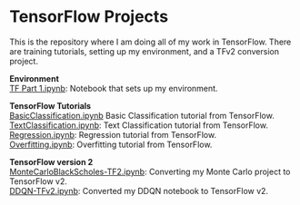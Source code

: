 # TensorFlow Projects  
This is the repository where I am doing all of my work in TensorFlow. There are training tutorials, setting up my environment, and a TFv2 conversion project.  
  
**Environment**  
[TF Part 1.ipynb](TF%20Part%201.ipynb): Notebook that sets up my environment.  

**TensorFlow Tutorials**  
[BasicClassification.ipynb](BasicClassification.ipynb) Basic Classification tutorial from TensorFlow.  
[TextClassification.ipynb](TextClassification.ipynb): Text Classification tutorial from TensorFlow.  
[Regression.ipynb](Regression.ipynb): Regression tutorial from TensorFlow.  
[Overfitting.ipynb](Overfitting.ipynb): Overfitting tutorial from TensorFlow.  
  
**TensorFlow version 2**  
[MonteCarloBlackScholes-TF2.ipynb](MonteCarloBlackScholes-TF2.ipynb): Converting my Monte Carlo project to TensorFlow v2.  
[DDQN-TFv2.ipynb](DDQN-TFv2.ipynb): Converted my DDQN notebook to TensorFlow v2.  
